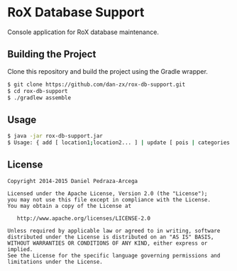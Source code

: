 RoX Database Support
====================

Console application for RoX database maintenance.

Building the Project
--------------------

Clone this repository and build the project using the Gradle wrapper.

```sh
$ git clone https://github.com/dan-zx/rox-db-support.git
$ cd rox-db-support
$ ./gradlew assemble
```

Usage
-----

```sh
$ java -jar rox-db-support.jar
$ Usage: { add [ location1;location2... ] | update [ pois | categories | all ] | delete [ pois | categories | all ] | quit }
```

License
-------

    Copyright 2014-2015 Daniel Pedraza-Arcega

    Licensed under the Apache License, Version 2.0 (the "License");
    you may not use this file except in compliance with the License.
    You may obtain a copy of the License at

       http://www.apache.org/licenses/LICENSE-2.0

    Unless required by applicable law or agreed to in writing, software
    distributed under the License is distributed on an "AS IS" BASIS,
    WITHOUT WARRANTIES OR CONDITIONS OF ANY KIND, either express or implied.
    See the License for the specific language governing permissions and
    limitations under the License.
